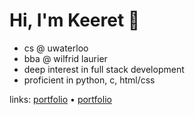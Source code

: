 # Hi, I'm Keeret 👋

- cs @ uwaterloo
- bba @ wilfrid laurier
- deep interest in full stack development
- proficient in python, c, html/css

links: [portfolio](https://keeretmahi.com) • [portfolio](linkedin.com/in/keeret-mahi)

<!--
**Keeret-Mahi/Keeret-Mahi** is a ✨ _special_ ✨ repository because its `README.md` (this file) appears on your GitHub profile.

Here are some ideas to get you started

- 🔭 I’m currently working on ...
- 🌱 I’m currently learning ...
- 👯 I’m looking to collaborate on ...
- 🤔 I’m looking for help with ...
- 💬 Ask me about ...
- 📫 How to reach me: ...
- 😄 Pronouns: ...
- ⚡ Fun fact: ...
-->
